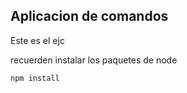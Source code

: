 ## Aplicacion de comandos

Este es el ejc

recuerden instalar los paquetes de node

```
npm install
```
